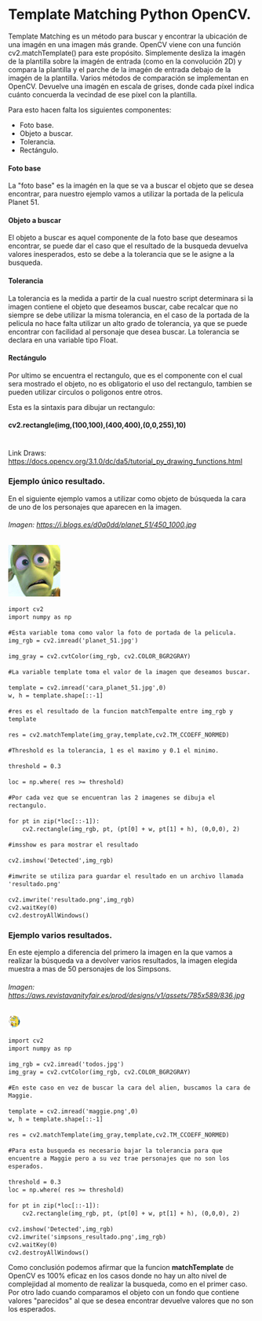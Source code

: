 # Template Matching Python OpenCV.

Template Matching es un método para buscar y encontrar la ubicación de una imagén en una imagen más grande. OpenCV viene con una función cv2.matchTemplate() para este propósito. Simplemente desliza la imagén de la plantilla sobre la imagén de entrada (como en la convolución 2D) y compara la plantilla y el parche de la imagén de entrada debajo de la imagén de la plantilla. Varios métodos de comparación se implementan en OpenCV. Devuelve una imagén en escala de grises, donde cada píxel indica cuánto concuerda la vecindad de ese píxel con la plantilla.

Para esto hacen falta los siguientes componentes:

+ Foto base.
+ Objeto a buscar.
+ Tolerancia.
+ Rectángulo.


#### Foto base

La "foto base" es la imagén en la que se va a buscar el objeto que se desea encontrar, para nuestro ejemplo vamos a utilizar la portada de la pelicula Planet 51.

#### Objeto a buscar

El objeto a buscar es aquel componente de la foto base que deseamos encontrar, se puede dar el caso que el resultado de la busqueda devuelva valores inesperados, esto se debe a la tolerancia que se le asigne a la busqueda.

#### Tolerancia

La tolerancia es la medida a partir de la cual nuestro script determinara si la imagen contiene el objeto que deseamos buscar, cabe recalcar que no siempre se debe utilizar la misma tolerancia, en el caso de la portada de la pelicula no hace falta utilizar un alto grado de tolerancia, ya que se puede encontrar con facilidad al personaje que desea buscar. La tolerancia se declara en una variable tipo Float.

#### Rectángulo

Por ultimo se encuentra el rectangulo, que es el componente con el cual sera mostrado el objeto, no es obligatorio el uso del rectangulo, tambien se pueden utilizar circulos o poligonos entre otros.

Esta es la sintaxis para dibujar un rectangulo:

#### cv2.rectangle(img,(100,100),(400,400),(0,0,255),10)
#
Link Draws: https://docs.opencv.org/3.1.0/dc/da5/tutorial_py_drawing_functions.html

### Ejemplo único resultado.

En el siguiente ejemplo vamos a utilizar como objeto de búsqueda la cara de uno de los personajes que aparecen en la imagen.


###### Imagen: https://i.blogs.es/d0a0dd/planet_51/450_1000.jpg

![Alien:](cara_planet_51.jpg "Cara del Alien.")

```
import cv2
import numpy as np

#Esta variable toma como valor la foto de portada de la pelicula.
img_rgb = cv2.imread('planet_51.jpg')

img_gray = cv2.cvtColor(img_rgb, cv2.COLOR_BGR2GRAY)

#La variable template toma el valor de la imagen que deseamos buscar.

template = cv2.imread('cara_planet_51.jpg',0)
w, h = template.shape[::-1]

#res es el resultado de la funcion matchTempalte entre img_rgb y template 

res = cv2.matchTemplate(img_gray,template,cv2.TM_CCOEFF_NORMED)

#Threshold es la tolerancia, 1 es el maximo y 0.1 el minimo.

threshold = 0.3

loc = np.where( res >= threshold)

#Por cada vez que se encuentran las 2 imagenes se dibuja el rectangulo.

for pt in zip(*loc[::-1]):
    cv2.rectangle(img_rgb, pt, (pt[0] + w, pt[1] + h), (0,0,0), 2)

#imsshow es para mostrar el resultado

cv2.imshow('Detected',img_rgb)

#imwrite se utiliza para guardar el resultado en un archivo llamada 'resultado.png'

cv2.imwrite('resultado.png',img_rgb)
cv2.waitKey(0)
cv2.destroyAllWindows()
```
### Ejemplo varios resultados.

En este ejemplo a diferencia del primero la imagen en la que vamos a realizar la búsqueda va a devolver varios resultados, la imagen elegida muestra a mas de 50 personajes de los Simpsons.

###### Imagen: https://aws.revistavanityfair.es/prod/designs/v1/assets/785x589/836.jpg

![Maggie:](maggie.png "Cara de Maggie.")

```
import cv2
import numpy as np

img_rgb = cv2.imread('todos.jpg')
img_gray = cv2.cvtColor(img_rgb, cv2.COLOR_BGR2GRAY)

#En este caso en vez de buscar la cara del alien, buscamos la cara de Maggie.

template = cv2.imread('maggie.png',0)
w, h = template.shape[::-1]

res = cv2.matchTemplate(img_gray,template,cv2.TM_CCOEFF_NORMED)

#Para esta busqueda es necesario bajar la tolerancia para que encuentre a Maggie pero a su vez trae personajes que no son los esperados.

threshold = 0.3
loc = np.where( res >= threshold)

for pt in zip(*loc[::-1]):
    cv2.rectangle(img_rgb, pt, (pt[0] + w, pt[1] + h), (0,0,0), 2)

cv2.imshow('Detected',img_rgb)
cv2.imwrite('simpsons_resultado.png',img_rgb)
cv2.waitKey(0)
cv2.destroyAllWindows()
```

Como conclusión podemos afirmar que la funcion **matchTemplate** de OpenCV es 100% eficaz en los casos donde no hay un alto nivel de complejidad al momento de realizar la busqueda, como en el primer caso. Por otro lado cuando comparamos el objeto con un fondo que contiene valores "parecidos" al que se desea encontrar devuelve valores que no son los esperados.
